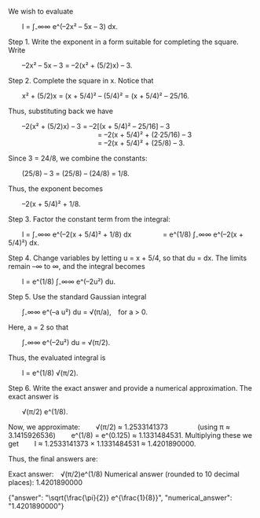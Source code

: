We wish to evaluate

  I = ∫₋∞∞ e^(–2x² – 5x – 3) dx.

Step 1. Write the exponent in a form suitable for completing the square. Write

  –2x² – 5x – 3 = –2(x² + (5/2)x) – 3.

Step 2. Complete the square in x. Notice that

  x² + (5/2)x = (x + 5/4)² – (5/4)² = (x + 5/4)² – 25/16.

Thus, substituting back we have

  –2(x² + (5/2)x) – 3 = –2[(x + 5/4)² – 25/16] – 3
             = –2(x + 5/4)² + (2·25/16) – 3
             = –2(x + 5/4)² + (25/8) – 3.

Since 3 = 24/8, we combine the constants:

  (25/8) – 3 = (25/8) – (24/8) = 1/8.

Thus, the exponent becomes

  –2(x + 5/4)² + 1/8.

Step 3. Factor the constant term from the integral:

  I = ∫₋∞∞ e^(–2(x + 5/4)² + 1/8) dx 
     = e^(1/8) ∫₋∞∞ e^(–2(x + 5/4)²) dx.

Step 4. Change variables by letting u = x + 5/4, so that du = dx. The limits remain –∞ to ∞, and the integral becomes

  I = e^(1/8) ∫₋∞∞ e^(–2u²) du.

Step 5. Use the standard Gaussian integral

  ∫₋∞∞ e^(–a u²) du = √(π/a), for a > 0.

Here, a = 2 so that

  ∫₋∞∞ e^(–2u²) du = √(π/2).

Thus, the evaluated integral is

  I = e^(1/8) √(π/2).

Step 6. Write the exact answer and provide a numerical approximation. The exact answer is

  √(π/2) e^(1/8).

Now, we approximate:
  √(π/2) ≈ 1.2533141373     (using π ≈ 3.1415926536)
  e^(1/8) = e^(0.125) ≈ 1.1331484531.
Multiplying these we get
  I ≈ 1.2533141373 × 1.1331484531 ≈ 1.4201890000.

Thus, the final answers are:

Exact answer: √(π/2)e^(1/8)
Numerical answer (rounded to 10 decimal places): 1.4201890000

{"answer": "\\sqrt{\\frac{\\pi}{2}} e^{\\frac{1}{8}}", "numerical_answer": "1.4201890000"}